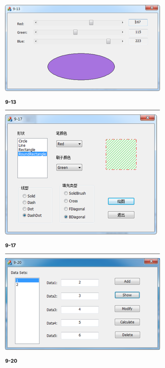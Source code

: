 ![image](./9-13/9-13.png)
### 9-13
***
![image](./9-17/9-17.png)
### 9-17
***
![image](./9-20/9-20.png)
### 9-20